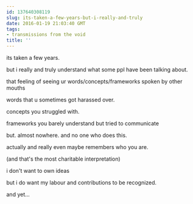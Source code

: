 ```yaml
---
id: 137640308119
slug: its-taken-a-few-years-but-i-really-and-truly
date: 2016-01-19 21:03:40 GMT
tags:
- transmissions from the void
title: ''
---
```


its taken a few years.

but i really and truly understand what some ppl have been talking about.

that feeling of seeing ur words/concepts/frameworks spoken by other mouths

words that u sometimes got harassed over.

concepts you struggled with.

frameworks you barely understand but tried to communicate

but. almost nowhere. and no one who does this.

actually and really even maybe remembers who you are.

(and that's the most charitable interpretation)

i don't want to own ideas

but i do want my labour and contributions to be recognized.

and yet...